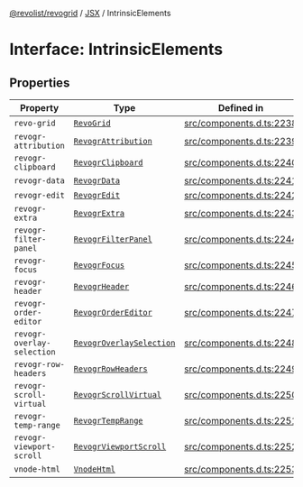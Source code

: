 [@revolist/revogrid](README.md) / [JSX](Namespace.JSX.md) / IntrinsicElements

# Interface: IntrinsicElements

## Properties

| Property | Type | Defined in |
| ------ | ------ | ------ |
| `revo-grid` | [`RevoGrid`](JSX.Interface.RevoGrid.md) | [src/components.d.ts:2238](https://github.com/revolist/revogrid/blob/60c4961e100e626252b5238bec5f6c11285d15d0/src/components.d.ts#L2238) |
| `revogr-attribution` | [`RevogrAttribution`](JSX.Interface.RevogrAttribution.md) | [src/components.d.ts:2239](https://github.com/revolist/revogrid/blob/60c4961e100e626252b5238bec5f6c11285d15d0/src/components.d.ts#L2239) |
| `revogr-clipboard` | [`RevogrClipboard`](JSX.Interface.RevogrClipboard.md) | [src/components.d.ts:2240](https://github.com/revolist/revogrid/blob/60c4961e100e626252b5238bec5f6c11285d15d0/src/components.d.ts#L2240) |
| `revogr-data` | [`RevogrData`](JSX.Interface.RevogrData.md) | [src/components.d.ts:2241](https://github.com/revolist/revogrid/blob/60c4961e100e626252b5238bec5f6c11285d15d0/src/components.d.ts#L2241) |
| `revogr-edit` | [`RevogrEdit`](JSX.Interface.RevogrEdit.md) | [src/components.d.ts:2242](https://github.com/revolist/revogrid/blob/60c4961e100e626252b5238bec5f6c11285d15d0/src/components.d.ts#L2242) |
| `revogr-extra` | [`RevogrExtra`](JSX.Interface.RevogrExtra.md) | [src/components.d.ts:2243](https://github.com/revolist/revogrid/blob/60c4961e100e626252b5238bec5f6c11285d15d0/src/components.d.ts#L2243) |
| `revogr-filter-panel` | [`RevogrFilterPanel`](JSX.Interface.RevogrFilterPanel.md) | [src/components.d.ts:2244](https://github.com/revolist/revogrid/blob/60c4961e100e626252b5238bec5f6c11285d15d0/src/components.d.ts#L2244) |
| `revogr-focus` | [`RevogrFocus`](JSX.Interface.RevogrFocus.md) | [src/components.d.ts:2245](https://github.com/revolist/revogrid/blob/60c4961e100e626252b5238bec5f6c11285d15d0/src/components.d.ts#L2245) |
| `revogr-header` | [`RevogrHeader`](JSX.Interface.RevogrHeader.md) | [src/components.d.ts:2246](https://github.com/revolist/revogrid/blob/60c4961e100e626252b5238bec5f6c11285d15d0/src/components.d.ts#L2246) |
| `revogr-order-editor` | [`RevogrOrderEditor`](JSX.Interface.RevogrOrderEditor.md) | [src/components.d.ts:2247](https://github.com/revolist/revogrid/blob/60c4961e100e626252b5238bec5f6c11285d15d0/src/components.d.ts#L2247) |
| `revogr-overlay-selection` | [`RevogrOverlaySelection`](JSX.Interface.RevogrOverlaySelection.md) | [src/components.d.ts:2248](https://github.com/revolist/revogrid/blob/60c4961e100e626252b5238bec5f6c11285d15d0/src/components.d.ts#L2248) |
| `revogr-row-headers` | [`RevogrRowHeaders`](JSX.Interface.RevogrRowHeaders.md) | [src/components.d.ts:2249](https://github.com/revolist/revogrid/blob/60c4961e100e626252b5238bec5f6c11285d15d0/src/components.d.ts#L2249) |
| `revogr-scroll-virtual` | [`RevogrScrollVirtual`](JSX.Interface.RevogrScrollVirtual.md) | [src/components.d.ts:2250](https://github.com/revolist/revogrid/blob/60c4961e100e626252b5238bec5f6c11285d15d0/src/components.d.ts#L2250) |
| `revogr-temp-range` | [`RevogrTempRange`](JSX.Interface.RevogrTempRange.md) | [src/components.d.ts:2251](https://github.com/revolist/revogrid/blob/60c4961e100e626252b5238bec5f6c11285d15d0/src/components.d.ts#L2251) |
| `revogr-viewport-scroll` | [`RevogrViewportScroll`](JSX.Interface.RevogrViewportScroll.md) | [src/components.d.ts:2252](https://github.com/revolist/revogrid/blob/60c4961e100e626252b5238bec5f6c11285d15d0/src/components.d.ts#L2252) |
| `vnode-html` | [`VnodeHtml`](JSX.Interface.VnodeHtml.md) | [src/components.d.ts:2253](https://github.com/revolist/revogrid/blob/60c4961e100e626252b5238bec5f6c11285d15d0/src/components.d.ts#L2253) |
